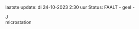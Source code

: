 laatste update: 
di 24-10-2023  2:30   uur 
Status: FAALT - geel - 
<div class="service R">J</div><div class="service Y">microstation</div>